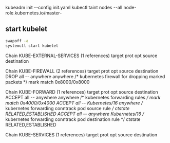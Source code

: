 kubeadm init --config init.yaml
kubectl taint nodes --all node-role.kubernetes.io/master-

## start kubelet

``` sh
swapoff -a
systemctl start kubelet
```

Chain KUBE-EXTERNAL-SERVICES (1 references)
target     prot opt source               destination         

Chain KUBE-FIREWALL (2 references)
target     prot opt source               destination         
DROP       all  --  anywhere             anywhere             /* kubernetes firewall for dropping marked packets */ mark match 0x8000/0x8000

Chain KUBE-FORWARD (1 references)
target     prot opt source               destination         
ACCEPT     all  --  anywhere             anywhere             /* kubernetes forwarding rules */ mark match 0x4000/0x4000
ACCEPT     all  --  Kubernetes/16        anywhere             /* kubernetes forwarding conntrack pod source rule */ ctstate RELATED,ESTABLISHED
ACCEPT     all  --  anywhere             Kubernetes/16        /* kubernetes forwarding conntrack pod destination rule */ ctstate RELATED,ESTABLISHED

Chain KUBE-SERVICES (1 references)
target     prot opt source               destination  